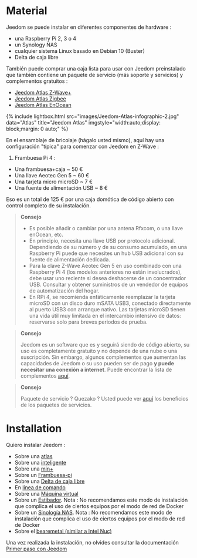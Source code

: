 # Material

Jeedom se puede instalar en diferentes componentes de hardware :

-   una Raspberry Pi 2, 3 o 4 
-   un Synology NAS
-   cualquier sistema Linux basado en Debian 10 (Buster)
-   Delta de caja libre

También puede comprar una caja lista para usar con Jeedom preinstalado que también contiene un paquete de servicio (más soporte y servicios) y complementos gratuitos :

- [Jeedom Atlas Z-Wave+](https://www.domadoo.fr/fr/box-domotique/5847-jeedom-controleur-domotique-jeedom-atlas-z-wave.html)
- [Jeedom Atlas Zigbee](https://www.domadoo.fr/fr/box-domotique/5878-jeedom-controleur-domotique-jeedom-atlas-zigbee.html)
- [Jeedom Atlas EnOcean](https://www.domadoo.fr/fr/box-domotique/5877-jeedom-controleur-domotique-jeedom-atlas-enocean.html)

{% include lightbox.html src="images/Jeedom-Atlas-infographic-2.jpg" data="Atlas" title="Jeedom Atlas" imgstyle="width:auto;display: block;margin: 0 auto;" %}

En el ensamblaje de bricolaje (hágalo usted mismo), aquí hay una configuración "típica" para comenzar con Jeedom en Z-Wave :

1. Frambuesa Pi 4 :

-   Una frambuesa+caja \~ 50 €
-   Una llave Aeotec Gen 5 \~ 60 €
-   Una tarjeta micro microSD \~ 7 €
-   Una fuente de alimentación USB \~ 8 €

Eso es un total de 125 € por una caja domótica de código abierto con control completo de su instalación.

> **Consejo**
>
> - Es posible añadir o cambiar por una antena Rfxcom, o una llave enOcean, etc. 
> - En principio, necesita una llave USB por protocolo adicional. Dependiendo de su número y de su consumo acumulado, en una Raspberry Pi puede que necesites un hub USB adicional con su fuente de alimentación dedicada. 
> - Para la clave Z-Wave Aeotec Gen 5 en uso combinado con una Raspberry Pi 4 (los modelos anteriores no están involucrados), debe usar uno reciente si desea deshacerse de un concentrador USB. Consultar y obtener suministros de un vendedor de equipos de automatización del hogar.
> - En RPi 4, se recomienda enfáticamente reemplazar la tarjeta microSD con un disco duro mSATA USB3, conectado directamente al puerto USB3 con arranque nativo. Las tarjetas microSD tienen una vida útil muy limitada en el intercambio intensivo de datos: reservarse solo para breves periodos de prueba.

> **Consejo**
>
> Jeedom es un software que es y seguirá siendo de código abierto, su uso es completamente gratuito y no depende de una nube o una suscripción. Sin embargo, algunos complementos que aumentan las capacidades de Jeedom o su uso pueden ser de pago **y puede necesitar una conexión a internet**. Puede encontrar la lista de complementos [aquí](http://market.jeedom.fr/index.php?v=d&p=market&type=plugin).

> **Consejo**
>
> Paquete de servicio ? Quezako ? Usted puede ver [aquí](https://blog.jeedom.com/?p=1215) los beneficios de los paquetes de servicios.

# Installation

Quiero instalar Jeedom :

- Sobre una [atlas](https://doc.jeedom.com/es_ES/installation/atlas)
- Sobre una [inteligente](https://doc.jeedom.com/es_ES/installation/smart)
- Sobre una [min+](https://doc.jeedom.com/es_ES/installation/mini)
- Sobre un [Frambuesa-pi](https://doc.jeedom.com/es_ES/installation/rpi)
- Sobre una [Delta de caja libre](https://doc.jeedom.com/es_ES/installation/freeboxdelta)
- En [línea de comando](https://doc.jeedom.com/es_ES/installation/cli)
- Sobre una [Máquina virtual](https://doc.jeedom.com/es_ES/installation/vm)
- Sobre un [Estibador](https://doc.jeedom.com/es_ES/installation/docker). Nota : No recomendamos este modo de instalación que complica el uso de ciertos equipos por el modo de red de Docker
- Sobre un [Sinología NAS](https://doc.jeedom.com/es_ES/installation/synology). Nota : No recomendamos este modo de instalación que complica el uso de ciertos equipos por el modo de red de Docker
- Sobre el [bearemetal (similar a Intel Nuc)](https://doc.jeedom.com/es_ES/installation/baremetal)

Una vez realizada la instalación, no olvides consultar la documentación [Primer paso con Jeedom](https://doc.jeedom.com/es_ES/premiers-pas/index)
